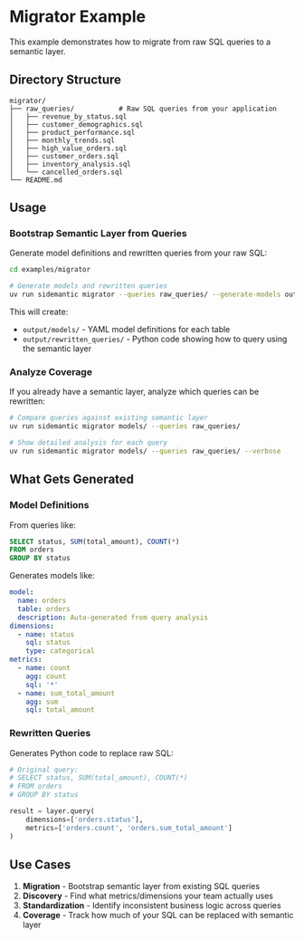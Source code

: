 # Migrator Example

This example demonstrates how to migrate from raw SQL queries to a semantic layer.

## Directory Structure

```
migrator/
├── raw_queries/           # Raw SQL queries from your application
│   ├── revenue_by_status.sql
│   ├── customer_demographics.sql
│   ├── product_performance.sql
│   ├── monthly_trends.sql
│   ├── high_value_orders.sql
│   ├── customer_orders.sql
│   ├── inventory_analysis.sql
│   └── cancelled_orders.sql
└── README.md
```

## Usage

### Bootstrap Semantic Layer from Queries

Generate model definitions and rewritten queries from your raw SQL:

```bash
cd examples/migrator

# Generate models and rewritten queries
uv run sidemantic migrator --queries raw_queries/ --generate-models output/
```

This will create:
- `output/models/` - YAML model definitions for each table
- `output/rewritten_queries/` - Python code showing how to query using the semantic layer

### Analyze Coverage

If you already have a semantic layer, analyze which queries can be rewritten:

```bash
# Compare queries against existing semantic layer
uv run sidemantic migrator models/ --queries raw_queries/

# Show detailed analysis for each query
uv run sidemantic migrator models/ --queries raw_queries/ --verbose
```

## What Gets Generated

### Model Definitions

From queries like:
```sql
SELECT status, SUM(total_amount), COUNT(*)
FROM orders
GROUP BY status
```

Generates models like:
```yaml
model:
  name: orders
  table: orders
  description: Auto-generated from query analysis
dimensions:
  - name: status
    sql: status
    type: categorical
metrics:
  - name: count
    agg: count
    sql: '*'
  - name: sum_total_amount
    agg: sum
    sql: total_amount
```

### Rewritten Queries

Generates Python code to replace raw SQL:
```python
# Original query:
# SELECT status, SUM(total_amount), COUNT(*)
# FROM orders
# GROUP BY status

result = layer.query(
    dimensions=['orders.status'],
    metrics=['orders.count', 'orders.sum_total_amount']
)
```

## Use Cases

1. **Migration** - Bootstrap semantic layer from existing SQL queries
2. **Discovery** - Find what metrics/dimensions your team actually uses
3. **Standardization** - Identify inconsistent business logic across queries
4. **Coverage** - Track how much of your SQL can be replaced with semantic layer

